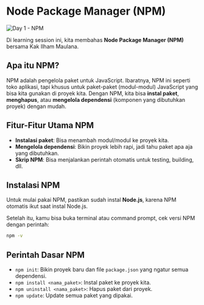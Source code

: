 # Node Package Manager (NPM)

![Day 1 - NPM](https://github.com/user-attachments/assets/5fdd8aaf-b7b2-4962-879a-f29070a00ecf)

Di learning session ini, kita membahas **Node Package Manager (NPM)** bersama Kak Ilham Maulana.

## Apa itu NPM?
NPM adalah pengelola paket untuk JavaScript. Ibaratnya, NPM ini seperti toko aplikasi, tapi khusus untuk paket-paket (modul-modul) JavaScript yang bisa kita gunakan di proyek kita. Dengan NPM, kita bisa **instal paket**, **menghapus**, atau **mengelola dependensi** (komponen yang dibutuhkan proyek) dengan mudah.

## Fitur-Fitur Utama NPM
- **Instalasi paket**: Bisa menambah modul/modul ke proyek kita.
- **Mengelola dependensi**: Bikin proyek lebih rapi, jadi tahu paket apa aja yang dibutuhkan.
- **Skrip NPM**: Bisa menjalankan perintah otomatis untuk testing, building, dll.
  
## Instalasi NPM
Untuk mulai pakai NPM, pastikan sudah instal **Node.js**, karena NPM otomatis ikut saat instal Node.js. 

Setelah itu, kamu bisa buka terminal atau command prompt, cek versi NPM dengan perintah:
```bash
npm -v
```
## Perintah Dasar NPM
- `npm init`: Bikin proyek baru dan file `package.json` yang ngatur semua dependensi.
- `npm install <nama_paket>`: Instal paket ke proyek kita.
- `npm uninstall <nama_paket>`: Hapus paket dari proyek.
- `npm update`: Update semua paket yang dipakai.
